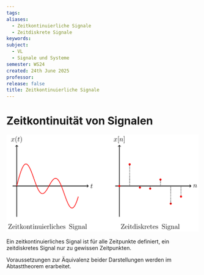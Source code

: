 ```yaml
---
tags: 
aliases:
  - Zeitkontinuierliche Signale
  - Zeitdiskrete Signale
keywords: 
subject:
  - VL
  - Signale und Systeme
semester: WS24
created: 24th June 2025
professor: 
release: false
title: Zeitkontinuierliche Signale
---
```


#  Zeitkontinuität von Signalen

![invert_dark|600](assets/SignaleZeitkontinuitaet.png)

Ein zeitkontinuierliches Signal ist für alle Zeitpunkte definiert, ein zeitdiskretes Signal nur zu gewissen Zeitpunkten.

Voraussetzungen zur Äquivalenz beider Darstellungen werden im Abtasttheorem erarbeitet.